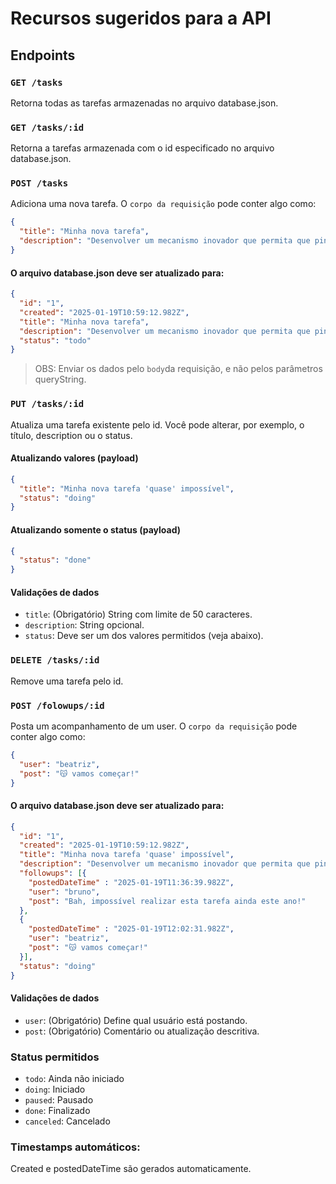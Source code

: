 # Recursos sugeridos para a API
## Endpoints
### `GET /tasks`
Retorna todas as tarefas armazenadas no arquivo database.json.

### `GET /tasks/:id`
Retorna a tarefas armazenada com o id especificado no arquivo database.json.

### `POST /tasks`
Adiciona uma nova tarefa. O `corpo da requisição` pode conter algo como:

```json
{
  "title": "Minha nova tarefa",
  "description": "Desenvolver um mecanismo inovador que permita que pinguins realizem teletransporte enquanto executam coreografias de dança no gelo. O sistema deve incluir luzes coloridas e efeitos sonoros inspirados em discotecas dos anos 80."
}
```

#### O arquivo database.json deve ser atualizado para:
```json
{
  "id": "1",
  "created": "2025-01-19T10:59:12.982Z",
  "title": "Minha nova tarefa",
  "description": "Desenvolver um mecanismo inovador que permita que pinguins realizem teletransporte enquanto executam coreografias de dança no gelo. O sistema deve incluir luzes coloridas e efeitos sonoros inspirados em discotecas dos anos 80.",
  "status": "todo"
}
```
> OBS: Enviar os dados pelo `body`da requisição, e não pelos parâmetros queryString.

### `PUT /tasks/:id`
Atualiza uma tarefa existente pelo id. Você pode alterar, por exemplo, o título, description ou o status.

#### Atualizando valores (payload)
```json
{
  "title": "Minha nova tarefa 'quase' impossível",
  "status": "doing"
}
```

#### Atualizando somente o status (payload)
```json
{
  "status": "done"
}
```
#### Validações de dados
- `title`: (Obrigatório) String com limite de 50 caracteres.
- `description`: String opcional.
- `status`: Deve ser um dos valores permitidos (veja abaixo).

### `DELETE /tasks/:id`
Remove uma tarefa pelo id.

### `POST /folowups/:id`
Posta um acompanhamento de um user. O `corpo da requisição` pode conter algo como:

```json
{
  "user": "beatriz",
  "post": "😽 vamos começar!"
}
```

#### O arquivo database.json deve ser atualizado para:

```json
{
  "id": "1",
  "created": "2025-01-19T10:59:12.982Z",
  "title": "Minha nova tarefa 'quase' impossível",
  "description": "Desenvolver um mecanismo inovador que permita que pinguins realizem teletransporte enquanto executam coreografias de dança no gelo. O sistema deve incluir luzes coloridas e efeitos sonoros inspirados em discotecas dos anos 80.",
  "followups": [{
    "postedDateTime" : "2025-01-19T11:36:39.982Z",
    "user": "bruno",
    "post": "Bah, impossível realizar esta tarefa ainda este ano!"
  },
  {
    "postedDateTime" : "2025-01-19T12:02:31.982Z",
    "user": "beatriz",
    "post": "😽 vamos começar!"
  }],
  "status": "doing"
}
```

#### Validações de dados
- `user`: (Obrigatório) Define qual usuário está postando.
- `post`: (Obrigatório) Comentário ou atualização descritiva.

### Status permitidos
- `todo`: Ainda não iniciado
- `doing`: Iniciado
- `paused`: Pausado
- `done`: Finalizado
- `canceled`: Cancelado

### Timestamps automáticos:
  Created e postedDateTime são gerados automaticamente.